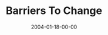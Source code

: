 ---
layout: message
category: message
series: "The DNA Of Change"
title: "Barriers To Change"
date: 2004-01-18-00-00
message_id: 188
sc-permalink-url: "http://soundcloud.com/crdschurch/barriers-to-change"
audio: "http://s3.amazonaws.com/crossroads-media/messages/audio/DNA_of_Change_03_01-18-04_Barriers_To_Change.mp3"
audio-duration: "38:41"
tag: 
 - change
 - decision
 - goal
 - career
 - wells
 - goals
 - decision-making
explicit: false
---